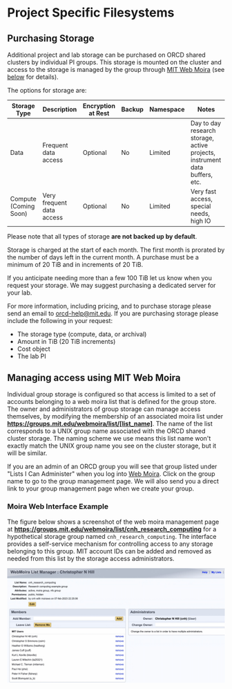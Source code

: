 # Project Specific Filesystems

## Purchasing Storage

Additional project and lab storage can be purchased on ORCD shared clusters by individual
PI groups. This storage is mounted on the cluster and access to the storage is managed 
by the group through [MIT Web Moira](https://groups.mit.edu/webmoira/) (see [below](#managing-access-using-mit-web-moira) for details).

The options for storage are:

| Storage Type | Description | Encryption at Rest  | Backup  | Namespace |Notes | 
| ----------- | ----------- |----------- |----------- |----------- |----------- |
| Data | Frequent data access | Optional | No |  Limited | Day to day research storage, active projects, instrument data buffers, etc. |
| Compute (Coming Soon) | Very frequent data access | Optional | No | Limited | Very fast access, special needs, high IO |

Please note that all types of storage **are not backed up by default**.

Storage is charged at the start of each month. The first month is prorated by the number of days left in the current month. A purchase must be a minimum of 20 TiB and in increments of 20 TiB.

If you anticipate needing more than a few 100 TiB let us know when you request your storage. We may suggest purchasing a dedicated server for your lab.


For more information, including pricing, and to purchase storage please send an email to <orcd-help@mit.edu>. If you are purchasing storage please include the following in your request:

- The storage type (compute, data, or archival)
- Amount in TiB (20 TiB increments)
- Cost object
- The lab PI

## Managing access using MIT Web Moira

Individual group storage is configured so that access is limited to a set
of accounts belonging to a web moira list that is defined for the group
store. The owner and administrators of group storage can manage
access themselves, by modifying the membership of an associated moira list
under **https://groups.mit.edu/webmoira/list/[list_name]**. The name of the
list corresponds to a UNIX group name associated with the ORCD shared 
cluster storage. The naming scheme we use means this list name won't exactly match the UNIX group name you see on the cluster storage, but it will be similar.

If you are an admin of an ORCD group you will see that group listed under "Lists I Can Administer" when you log into [Web Moira](https://groups.mit.edu/webmoira/). Click on the group name to go to the group management page. We will also send you a direct link to your group management page when we create your group.

### Moira Web Interface Example

The figure below shows a screenshot of the web moira management page at
**https://groups.mit.edu/webmoira/list/cnh_research_computing** for a hypothetical
storage group named ``cnh_research_computing``. The interface provides a 
self-service mechanism for controlling access to any storage belonging to
this group. MIT account IDs can be added and 
removed as needed from this list by the storage access administrators.

![Screen shot of Moira interface](moira-example.jpg)